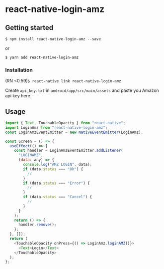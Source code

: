 # react-native-login-amz

## Getting started

`$ npm install react-native-login-amz --save`

or

`$ yarn add react-native-login-amz`

### Installation

(RN <0.59)`$ react-native link react-native-login-amz`

Create `api_key.txt` in `android/app/src/main/assets` and paste you Amazon api key here.

## Usage

```javascript
import { Text, TouchableOpacity } from "react-native";
import LoginAmz from "react-native-login-amz";
const LoginAmzEventEmitter = new NativeEventEmitter(LoginAmz);

const Screen = () => {
  useEffect(() => {
    const handler = LoginAmzEventEmitter.addListener(
      "LOGINAMZ",
      (data: any) => {
        console.log("AMZ LOGIN", data);
        if (data.status === "Ok") {
          //
        }
        if (data.status === "Error") {
          //
        }
        if (data.status === "Cancel") {
          //
        }
      }
    );
    return () => {
      handler.remove();
    };
  }, []);
  return (
    <TouchableOpacity onPress={() => LoginAmz.loginAMZ()}>
      <Text>Login</Text>
    </TouchableOpacity>
  );
};
```
